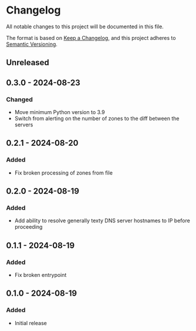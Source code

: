 # Changelog
All notable changes to this project will be documented in this file.

The format is based on [Keep a Changelog](https://keepachangelog.com/en/1.0.0/), and this project adheres to [Semantic Versioning](https://semver.org/spec/v2.0.0.html).

## Unreleased

## 0.3.0 - 2024-08-23
### Changed
- Move minimum Python version to 3.9
- Switch from alerting on the number of zones to the diff between the servers

## 0.2.1 - 2024-08-20
### Added
- Fix broken processing of zones from file

## 0.2.0 - 2024-08-19
### Added
- Add ability to resolve generally texty DNS server hostnames to IP before proceeding

## 0.1.1 - 2024-08-19
### Added
- Fix broken entrypoint

## 0.1.0 - 2024-08-19
### Added
- Initial release

